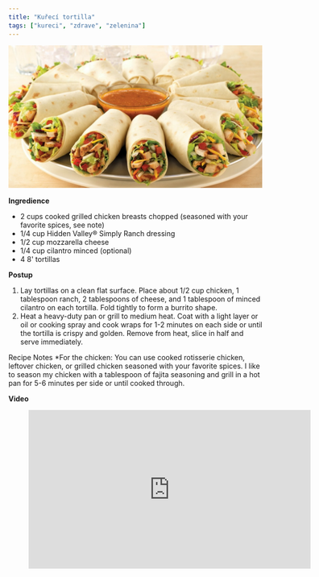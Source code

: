 ```yaml
---
title: "Kuřecí tortilla"
tags: ["kureci", "zdrave", "zelenina"]
---
```


![Kuřecí tortila](./images/kureciTortila.jpg)

**Ingredience**

- 2 cups cooked grilled chicken breasts chopped (seasoned with your favorite spices, see note)
- 1/4 cup Hidden Valley® Simply Ranch dressing
- 1/2 cup mozzarella cheese
- 1/4 cup cilantro minced (optional)
- 4 8' tortillas

**Postup**

1. Lay tortillas on a clean flat surface. Place about 1/2 cup chicken, 1 tablespoon ranch, 2 tablespoons of cheese, and 1 tablespoon of minced cilantro on each tortilla. Fold tightly to form a burrito shape.
2. Heat a heavy-duty pan or grill to medium heat. Coat with a light layer or oil or cooking spray and cook wraps for 1-2 minutes on each side or until the tortilla is crispy and golden. Remove from heat, slice in half and serve immediately.

Recipe Notes
\*For the chicken: You can use cooked rotisserie chicken, leftover chicken, or grilled chicken seasoned with your favorite spices. I like to season my chicken with a tablespoon of fajita seasoning and grill in a hot pan for 5-6 minutes per side or until cooked through.

**Video**

<figure class="video_container">
 <iframe width="560" height="315" src="https://www.youtube.com/embed/GeDPFz4HRZU" frameborder="0" allow="accelerometer; autoplay; encrypted-media; gyroscope; picture-in-picture" allowfullscreen></iframe>
</figure>
